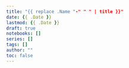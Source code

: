 ```yaml
---
title: "{{ replace .Name "-" " " | title }}"
date: {{ .Date }}
lastmod: {{ .Date }}
draft: true
notebooks: []
series: []
tags: []
author: ""
toc: false
---
```


<!--more-->
